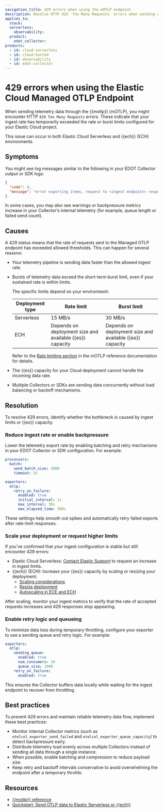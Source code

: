```yaml
---
navigation_title: 429 errors when using the mOTLP endpoint
description: Resolve HTTP 429 `Too Many Requests` errors when sending data through the Elastic Cloud Managed OTLP (mOTLP) endpoint in Elastic Cloud Serverless or Elastic Cloud Hosted (ECH).
applies_to:
  stack:
  serverless:
    observability:
  product:
    edot_collector:
products:
  - id: cloud-serverless
  - id: cloud-hosted
  - id: observability
  - id: edot-collector
---
```


# 429 errors when using the Elastic Cloud Managed OTLP Endpoint

When sending telemetry data through the {{motlp}} (mOTLP), you might encounter HTTP `429 Too Many Requests` errors. These indicate that your ingest rate has temporarily exceeded the rate or burst limits configured for your Elastic Cloud project.

This issue can occur in both Elastic Cloud Serverless and {{ech}} (ECH) environments.

## Symptoms

You might see log messages similar to the following in your EDOT Collector output or SDK logs:

```json
{
  "code": 8,
  "message": "error exporting items, request to <ingest endpoint> responded with HTTP Status Code 429"
}
```

In some cases, you may also see warnings or backpressure metrics increase in your Collector’s internal telemetry (for example, queue length or failed send count).

## Causes

A 429 status means that the rate of requests sent to the Managed OTLP endpoint has exceeded allowed thresholds. This can happen for several reasons:

* Your telemetry pipeline is sending data faster than the allowed ingest rate.
* Bursts of telemetry data exceed the short-term burst limit, even if your sustained rate is within limits.

    The specific limits depend on your environment:

    | Deployment type | Rate limit | Burst limit |
    |-----------------|------------|-------------|
    | Serverless      | 15 MB/s    | 30 MB/s     |
    | ECH             | Depends on deployment size and available {{es}} capacity | Depends on deployment size and available {{es}} capacity |

    Refer to the [Rate limiting section](opentelemetry://reference/motlp.md#rate-limiting) in the mOTLP reference documentation for details.

* The {{es}} capacity for your Cloud deployment cannot handle the incoming data rate.
* Multiple Collectors or SDKs are sending data concurrently without load balancing or backoff mechanisms.

## Resolution

To resolve 429 errors, identify whether the bottleneck is caused by ingest limits or {{es}} capacity.

### Reduce ingest rate or enable backpressure

Lower the telemetry export rate by enabling batching and retry mechanisms in your EDOT Collector or SDK configuration. For example:

```yaml
processors:
  batch:
    send_batch_size: 1000
    timeout: 5s

exporters:
  otlp:
    retry_on_failure:
      enabled: true
      initial_interval: 1s
      max_interval: 30s
      max_elapsed_time: 300s
```

These settings help smooth out spikes and automatically retry failed exports after rate-limit responses.

### Scale your deployment or request higher limits

If you’ve confirmed that your ingest configuration is stable but still encounter 429 errors:

* Elastic Cloud Serverless: [Contact Elastic Support](contact-support.md) to request an increase in ingest limits.
* {{ech}} (ECH): Increase your {{es}} capacity by scaling or resizing your deployment:
  * [Scaling considerations](../../../deploy-manage/production-guidance/scaling-considerations.md)
  * [Resize deployment](../../../deploy-manage/deploy/cloud-enterprise/resize-deployment.md)
  * [Autoscaling in ECE and ECH](../../../deploy-manage/autoscaling/autoscaling-in-ece-and-ech.md)

After scaling, monitor your ingest metrics to verify that the rate of accepted requests increases and 429 responses stop appearing.

### Enable retry logic and queueing

To minimize data loss during temporary throttling, configure your exporter to use a sending queue and retry logic. For example:

```yaml
exporters:
  otlp:
    sending_queue:
      enabled: true
      num_consumers: 10
      queue_size: 1000
    retry_on_failure:
      enabled: true
```

This ensures the Collector buffers data locally while waiting for the ingest endpoint to recover from throttling.

## Best practices

To prevent 429 errors and maintain reliable telemetry data flow, implement these best practices:

* Monitor internal Collector metrics (such as `otelcol_exporter_send_failed` and `otelcol_exporter_queue_capacity`) to detect backpressure early.
* Distribute telemetry load evenly across multiple Collectors instead of sending all data through a single instance.
* When possible, enable batching and compression to reduce payload size.
* Keep retry and backoff intervals conservative to avoid overwhelming the endpoint after a temporary throttle.

## Resources

* [{{motlp}} reference](opentelemetry://reference/motlp.md)
* [Quickstart: Send OTLP data to Elastic Serverless or {{ech}}](../../../solutions/observability/get-started/quickstart-elastic-cloud-otel-endpoint.md)